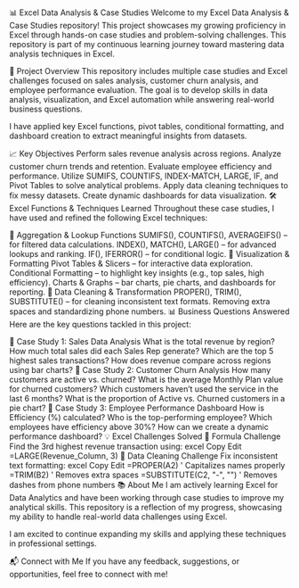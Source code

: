 📊 Excel Data Analysis & Case Studies
Welcome to my Excel Data Analysis & Case Studies repository! This project showcases my growing proficiency in Excel through hands-on case studies and problem-solving challenges. This repository is part of my continuous learning journey toward mastering data analysis techniques in Excel.

📁 Project Overview
This repository includes multiple case studies and Excel challenges focused on sales analysis, customer churn analysis, and employee performance evaluation. The goal is to develop skills in data analysis, visualization, and Excel automation while answering real-world business questions.

I have applied key Excel functions, pivot tables, conditional formatting, and dashboard creation to extract meaningful insights from datasets.

📈 Key Objectives
Perform sales revenue analysis across regions.
Analyze customer churn trends and retention.
Evaluate employee efficiency and performance.
Utilize SUMIFS, COUNTIFS, INDEX-MATCH, LARGE, IF, and Pivot Tables to solve analytical problems.
Apply data cleaning techniques to fix messy datasets.
Create dynamic dashboards for data visualization.
🛠️ Excel Functions & Techniques Learned
Throughout these case studies, I have used and refined the following Excel techniques:

🔢 Aggregation & Lookup Functions
SUMIFS(), COUNTIFS(), AVERAGEIFS() – for filtered data calculations.
INDEX(), MATCH(), LARGE() – for advanced lookups and ranking.
IF(), IFERROR() – for conditional logic.
🎨 Visualization & Formatting
Pivot Tables & Slicers – for interactive data exploration.
Conditional Formatting – to highlight key insights (e.g., top sales, high efficiency).
Charts & Graphs – bar charts, pie charts, and dashboards for reporting.
🧹 Data Cleaning & Transformation
PROPER(), TRIM(), SUBSTITUTE() – for cleaning inconsistent text formats.
Removing extra spaces and standardizing phone numbers.
📊 Business Questions Answered
Here are the key questions tackled in this project:

📌 Case Study 1: Sales Data Analysis
What is the total revenue by region?
How much total sales did each Sales Rep generate?
Which are the top 5 highest sales transactions?
How does revenue compare across regions using bar charts?
📌 Case Study 2: Customer Churn Analysis
How many customers are active vs. churned?
What is the average Monthly Plan value for churned customers?
Which customers haven’t used the service in the last 6 months?
What is the proportion of Active vs. Churned customers in a pie chart?
📌 Case Study 3: Employee Performance Dashboard
How is Efficiency (%) calculated?
Who is the top-performing employee?
Which employees have efficiency above 30%?
How can we create a dynamic performance dashboard?
💡 Excel Challenges Solved
📍 Formula Challenge
Find the 3rd highest revenue transaction using:
excel
Copy
Edit
=LARGE(Revenue_Column, 3)
📍 Data Cleaning Challenge
Fix inconsistent text formatting:
excel
Copy
Edit
=PROPER(A2)   ' Capitalizes names properly
=TRIM(B2)     ' Removes extra spaces
=SUBSTITUTE(C2, "-", "")  ' Removes dashes from phone numbers
📚 About Me
I am actively learning Excel for Data Analytics and have been working through case studies to improve my analytical skills. This repository is a reflection of my progress, showcasing my ability to handle real-world data challenges using Excel.

I am excited to continue expanding my skills and applying these techniques in professional settings.

📬 Connect with Me
If you have any feedback, suggestions, or opportunities, feel free to connect with me!
